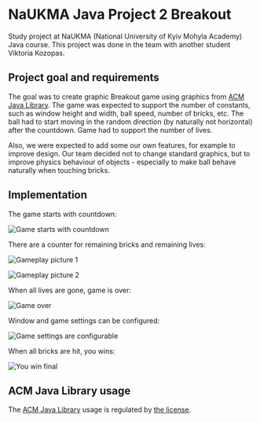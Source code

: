 # NaUKMA Java Project 2 Breakout

Study project at NaUKMA (National University of Kyiv Mohyla Academy) Java
course. This project was done in the team with another student Viktoria Kozopas.

## Project goal and requirements

The goal was to create graphic Breakout game using graphics from 
[ACM Java Library]. The game was expected to support the number of constants,
such as window height and width, ball speed, number of bricks, etc. The ball
had to start moving in the random direction (by naturally not horizontal)
after the countdown. Game had to support the number of lives.

Also, we were expected to add some our own features, for example to improve
design. Our team decided not to change standard graphics, but to improve
physics behaviour of objects - especially to make ball behave naturally when
touching bricks.

## Implementation

The game starts with countdown:

![Game starts with countdown](readme_resources/screenshot_1.png)

There are a counter for remaining bricks and remaining lives:

![Gameplay picture 1](readme_resources/screenshot_2.png)

![Gameplay picture 2](readme_resources/screenshot_3.png)

When all lives are gone, game is over:

![Game over](readme_resources/screenshot_4.png)

Window and game settings can be configured:

![Game settings are configurable](readme_resources/screenshot_5.png)

When all bricks are hit, you wins:

![You win final](readme_resources/screenshot_6.png)

## ACM Java Library usage

The [ACM Java Library] usage is regulated by
[the license][ACM Java Library License].

[ACM Java Library]: https://cs.stanford.edu/people/eroberts/jtf/
[ACM Java Library License]: https://cs.stanford.edu/people/eroberts/jtf/documents/License.pdf
